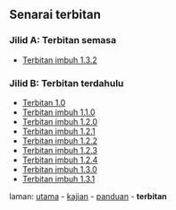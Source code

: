 ---
---

## Senarai terbitan

### Jilid A: Terbitan semasa

* [Terbitan imbuh 1.3.2][33]

### Jilid B: Terbitan terdahulu

* [Terbitan 1.0][301]
* [Terbitan imbuh 1.1.0][302]
* [Terbitan imbuh 1.2.0][303]
* [Terbitan imbuh 1.2.1][304]
* [Terbitan imbuh 1.2.2][305]
* [Terbitan imbuh 1.2.3][306]
* [Terbitan imbuh 1.2.4][307]
* [Terbitan imbuh 1.3.0][308]
* [Terbitan imbuh 1.3.1][309]

laman: [utama][0] - [kajian][1] - [panduan][2] - **terbitan**

  [0]: ../index.md
  [1]: ../kajian/index.md
  [2]: ../panduan/index.md
  [33]: 1.3.2.md
  [301]: 1.0.md
  [302]: 1.1.0.md
  [303]: 1.2.0.md
  [304]: 1.2.1.md
  [305]: 1.2.2.md
  [306]: 1.2.3.md
  [307]: 1.2.4.md
  [308]: 1.3.0.md
  [309]: 1.3.1.md
